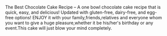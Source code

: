The Best Chocolate Cake Recipe – A one bowl chocolate cake recipe that is quick, easy, and delicious! Updated with gluten-free, dairy-free, and egg-free options!  ENJOY it with your family,friends,relatives and everyone whom you want to give a huge pleasure,whether it be his/her's birthday or any event.This cake will just blow your mind completely.